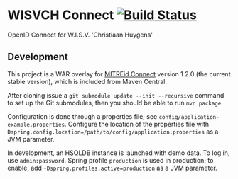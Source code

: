 # WISVCH Connect [![Build Status](https://travis-ci.org/WISVCH/connect.svg)](https://travis-ci.org/WISVCH/connect)
OpenID Connect for W.I.S.V. 'Christiaan Huygens'

## Development

This project is a WAR overlay for [MITREid Connect](https://github.com/mitreid-connect/OpenID-Connect-Java-Spring-Server)
version 1.2.0 (the current stable version), which is included from Maven Central.

After cloning issue a `git submodule update --init --recursive` command to set up the Git submodules,
then you should be able to run `mvn package`.

Configuration is done through a properties file; see `config/application-example.properties`. Configure the location
of the properties file with `-Dspring.config.location=/path/to/config/application.properties` as a JVM parameter.

In development, an HSQLDB instance is launched with demo data. To log in, use `admin:password`. Spring profile
`production` is used in production; to enable, add `-Dspring.profiles.active=production` as a JVM parameter.